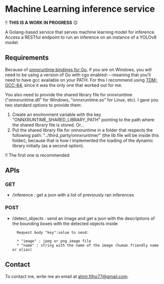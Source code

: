 # Machine Learning inference service

:bangbang: **THIS IS A WORK IN PROGRESS** :blush:

A Golang-based service that serves machine learning model for inference. Access a RESTful endpoint to run an inference on an instance of a YOLOv8 model.

## Requirements

Because of [onnxruntime bindings for Go](https://github.com/yalue/onnxruntime_go), if you are on Windows, you will need to be using a version of Go with cgo enabled---meaning that you'll need to have gcc available on your PATH. For this I recommend using [TDM-GCC-64](https://github.com/jmeubank/tdm-gcc/releases), since it was the only one that worked out for me.

You also need to provide the shared library file for onnxruntime ("onnxruntime.dll" for Windows, "onnxruntime.so" for Linux, etc). I gave you two standard options to provide them:

1. Create an environment variable with the key "ONNXRUNTIME_SHARED_LIBRARY_PATH" pointing to the path where the shared library file is stored. Or...
2. Put the shared library file for onnxruntime in a folder that respects the following path: "../third_party/onnxruntime/" (the lib file will be inside this folder), because that is how I implemented the loading of the dynamic library initially (as a second option).

:bangbang: The first one is recommended

## APIs

### GET

- /inference : get a json with a list of previously ran inferences

### POST

- /detect_objects : send an image and get a json with the descriptions of the bounding boxes with the detected objects inside

        Request body "key":value to send:

        * "image" : jpeg or png image file
        * "name" : string with the name of the image (human friendly name or alias)

## Contact

To contact me, write me an email at <almir.filho77@gmail.com>.
